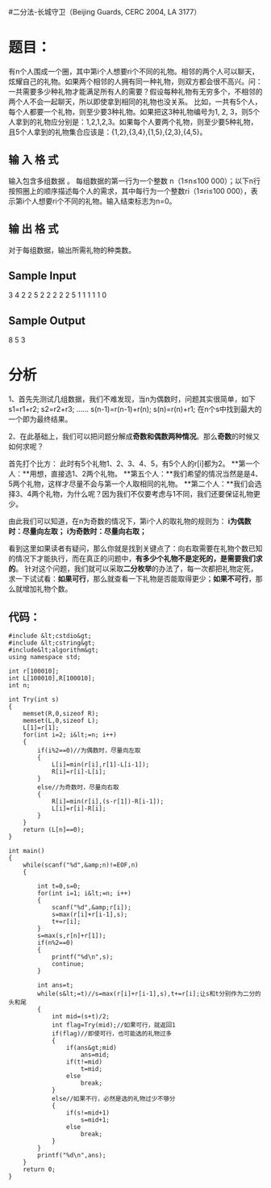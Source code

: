 #二分法-长城守卫（Beijing Guards, CERC 2004, LA 3177）
# 题目：

有n个人围成一个圈，其中第i个人想要ri个不同的礼物。相邻的两个人可以聊天，炫耀自己的礼物。如果两个相邻的人拥有同一种礼物，则双方都会很不高兴。问：一共需要多少种礼物才能满足所有人的需要？假设每种礼物有无穷多个，不相邻的两个人不会一起聊天，所以即使拿到相同的礼物也没关系。 比如，一共有5个人，每个人都要一个礼物，则至少要3种礼物。如果把这3种礼物编号为1, 2, 3，则5个人拿到的礼物应分别是：1,2,1,2,3。如果每个人要两个礼物，则至少要5种礼物，且5个人拿到的礼物集合应该是：{1,2},{3,4},{1,5},{2,3},{4,5}。

## 输 入 格 式

输入包含多组数据 。 每组数据的第一行为一个整数 n（1≤n≤100 000）；以下n行按照圈上的顺序描述每个人的需求，其中每行为一个整数ri（1≤ri≤100 000），表示第i个人想要ri个不同的礼物。输入结束标志为n=0。

## 输 出 格 式

对于每组数据，输出所需礼物的种类数。

## Sample Input

3 4 2 2 5 2 2 2 2 2 5 1 1 1 1 1 0

## Sample Output

8 5 3

# 分析

1、首先先测试几组数据，我们不难发现，当n为偶数时，问题其实很简单，如下 s1=r1+r2; s2=r2+r3; …… s(n-1)=r(n-1)+r(n); s(n)=r(n)+r1; 在n个s中找到最大的一个即为最终结果。

2、在此基础上，我们可以把问题分解成**奇数和偶数两种情况**。那么**奇数**的时候又如何求呢？

首先打个比方： 此时有5个礼物1、2、3、4、5，有5个人的r[i]都为2。 **第一个人：**用想，直接选1、2两个礼物。 **第五个人：**我们希望的情况当然是是4、5两个礼物，这样才尽量不会与第一个人取相同的礼物。 **第二个人：**我们会选择3、4两个礼物，为什么呢？因为我们不仅要考虑与1不同，我们还要保证礼物更少。

由此我们可以知道，在n为奇数的情况下，第i个人的取礼物的规则为： **i为偶数时：尽量向左取；** **i为奇数时：尽量向右取；**

看到这里如果读者有疑问，那么你就是找到关键点了：向右取需要在礼物个数已知的情况下才能执行，而在真正的问题中，**有多少个礼物不是定死的，是需要我们求的**。 针对这个问题，我们就可以采取**二分枚举**的办法了，每一次都把礼物定死，求一下试试看：**如果可行**，那么就查看一下礼物是否能取得更少；**如果不可行**，那么就增加礼物个数。

## 代码：

```
#include &lt;cstdio&gt;
#include &lt;cstring&gt;
#include&lt;algorithm&gt;
using namespace std;

int r[100010];
int L[100010],R[100010];
int n;

int Try(int s)
{
    memset(R,0,sizeof R);
    memset(L,0,sizeof L);
    L[1]=r[1];
    for(int i=2; i&lt;=n; i++)
    {
        if(i%2==0)//为偶数时，尽量向左取
        {
            L[i]=min(r[i],r[1]-L[i-1]);
            R[i]=r[i]-L[i];
        }
        else//为奇数时，尽量向右取
        {
            R[i]=min(r[i],(s-r[1])-R[i-1]);
            L[i]=r[i]-R[i];
        }
    }
    return (L[n]==0);
}

int main()
{
    while(scanf("%d",&amp;n)!=EOF,n)
    {

        int t=0,s=0;
        for(int i=1; i&lt;=n; i++)
        {
            scanf("%d",&amp;r[i]);
            s=max(r[i]+r[i-1],s);
            t+=r[i];
        }
        s=max(s,r[n]+r[1]);
        if(n%2==0)
        {
            printf("%d\n",s);
            continue;
        }

        int ans=t;
        while(s&lt;=t)//s=max(r[i]+r[i-1],s),t+=r[i];让s和t分别作为二分的头和尾
        {
            int mid=(s+t)/2;
            int flag=Try(mid);//如果可行，就返回1
            if(flag)//即使可行，也可能选的礼物过多
            {
                if(ans&gt;mid)
                    ans=mid;
                if(t!=mid)
                    t=mid;
                else
                    break;
            }
            else//如果不行，必然是选的礼物过少不够分
            {
                if(s!=mid+1)
                    s=mid+1;
                else
                    break;
            }
        }
        printf("%d\n",ans);
    }
    return 0;
}


```
